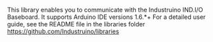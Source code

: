 This library enables you to communicate with the Industruino IND.I/O Baseboard. It supports Arduino IDE versions 1.6.*+
For a detailed user guide, see the README file in the libraries folder https://github.com/Industruino/libraries
